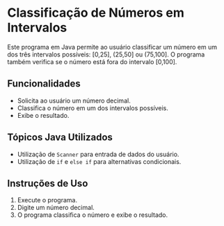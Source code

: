 # Classificação de Números em Intervalos

Este programa em Java permite ao usuário classificar um número em um dos três intervalos possíveis: 
[0,25], (25,50] ou (75,100]. 
O programa também verifica se o número está fora do intervalo [0,100].

## Funcionalidades
- Solicita ao usuário um número decimal.
- Classifica o número em um dos intervalos possíveis.
- Exibe o resultado.

## Tópicos Java Utilizados
- Utilização de `Scanner` para entrada de dados do usuário.
- Utilização de `if` e `else if` para alternativas condicionais.

## Instruções de Uso
1. Execute o programa.
2. Digite um número decimal.
3. O programa classifica o número e exibe o resultado.

